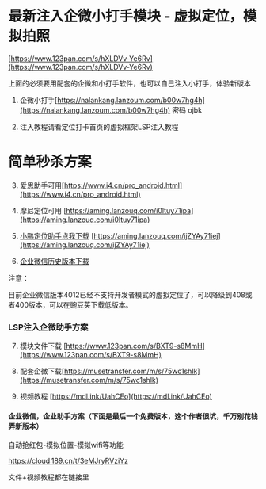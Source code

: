 # 最新注入企微小打手模块 - 虚拟定位，模拟拍照

  [https://www.123pan.com/s/hXLDVv-Ye6Rv](https://www.123pan.com/s/hXLDVv-Ye6Rv)

  上面的必须要用配套的企微和小打手软件，也可以自己注入小打手，体验新版本

  1. 企微小打手[https://nalankang.lanzoum.com/b00w7hg4h](https://nalankang.lanzoum.com/b00w7hg4h) 密码 ojbk

  2. 注入教程请看定位打卡首页的虚拟框架LSP注入教程

# 简单秒杀方案

3. 爱思助手可用[https://www.i4.cn/pro_android.html](https://www.i4.cn/pro_android.html)

4. 摩尼定位可用 [https://aming.lanzouq.com/i0ltuy71ipa](https://aming.lanzouq.com/i0ltuy71ipa)

5. [小鹏定位助手点我下载](https://aming.lanzouq.com/ijZYAy71iej) [https://aming.lanzouq.com/ijZYAy71iej](https://aming.lanzouq.com/ijZYAy71iej)

6. [企业微信历史版本下载](https://www.wandoujia.com/apps/6860656/history?spm=aligames_platform_ug.wdj_seo.0.0.252f5ec8PwWgRI)

注意：

  目前企业微信版本4012已经不支持开发者模式的虚拟定位了，可以降级到408或者400版本，可以在豌豆荚下载低版本。

### LSP注入企微助手方案

7. 模块文件下载 [https://www.123pan.com/s/BXT9-s8MmH](https://www.123pan.com/s/BXT9-s8MmH)

8. 配套企微下载[https://musetransfer.com/m/s/75wc1shlk](https://musetransfer.com/m/s/75wc1shlk)

9. 视频教程 [https://mdl.ink/UahCEo](https://mdl.ink/UahCEo)

#### 企业微信，企业助手方案（下面是最后一个免费版本，这个作者很坑，千万别花钱弄新版本）

自动抢红包-模拟位置-模拟wifi等功能

https://cloud.189.cn/t/3eMJryRVziYz

文件+视频教程都在链接里

